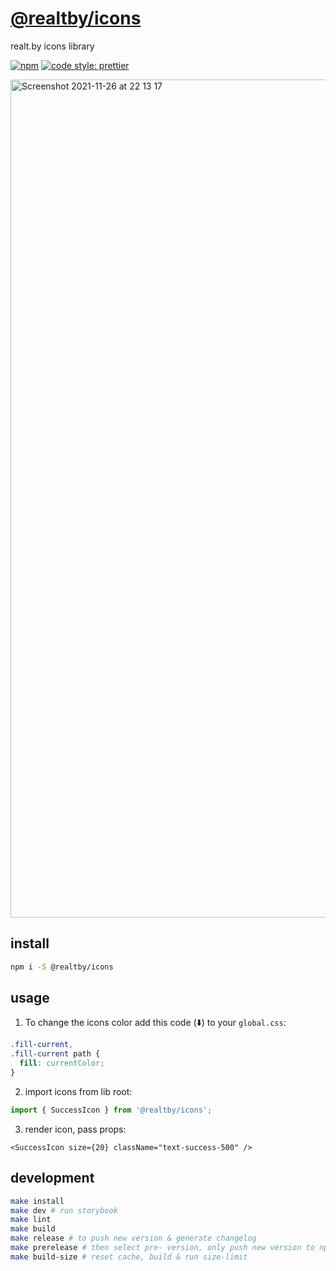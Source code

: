 # [@realtby/icons](https://www.npmjs.com/package/@realtby/icons)

realt.by icons library

[![npm](https://img.shields.io/npm/v/@realtby/icons)](https://www.npmjs.com/package/@realtby/icons)
[![code style: prettier](https://img.shields.io/badge/code_style-prettier-ff69b4.svg?style=flat-square)](https://github.com/prettier/prettier)

<img width="1341" alt="Screenshot 2021-11-26 at 22 13 17" src="https://user-images.githubusercontent.com/11758660/143626504-408314fa-aaa2-4b19-8ed5-27891750b2fb.png">

## install

```bash
npm i -S @realtby/icons
```

## usage

1. To change the icons color add this code (⬇️) to your `global.css`:

```css
.fill-current,
.fill-current path {
  fill: currentColor;
}
```

2. import icons from lib root:

```ts
import { SuccessIcon } from '@realtby/icons';
```

3. render icon, pass props:

```tsx
<SuccessIcon size={20} className="text-success-500" />
```

## development

```bash
make install
make dev # run storybook
make lint
make build
make release # to push new version & generate changelog
make prerelease # then select pre- version, only push new version to npm, for testing
make build-size # reset cache, build & run size-limit
```
